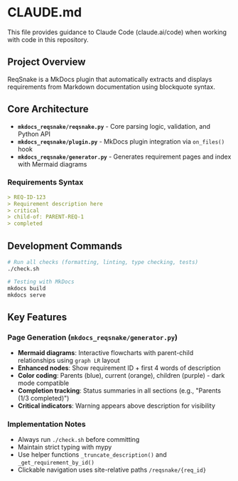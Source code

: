 # CLAUDE.md

This file provides guidance to Claude Code (claude.ai/code) when working with code in this repository.

## Project Overview

ReqSnake is a MkDocs plugin that automatically extracts and displays requirements from Markdown documentation using blockquote syntax.

## Core Architecture

- **`mkdocs_reqsnake/reqsnake.py`** - Core parsing logic, validation, and Python API
- **`mkdocs_reqsnake/plugin.py`** - MkDocs plugin integration via `on_files()` hook
- **`mkdocs_reqsnake/generator.py`** - Generates requirement pages and index with Mermaid diagrams

### Requirements Syntax

```markdown
> REQ-ID-123
> Requirement description here
> critical
> child-of: PARENT-REQ-1
> completed
```

## Development Commands

```bash
# Run all checks (formatting, linting, type checking, tests)
./check.sh

# Testing with MkDocs
mkdocs build
mkdocs serve
```

## Key Features

### Page Generation (`mkdocs_reqsnake/generator.py`)

- **Mermaid diagrams**: Interactive flowcharts with parent-child relationships using `graph LR` layout
- **Enhanced nodes**: Show requirement ID + first 4 words of description
- **Color coding**: Parents (blue), current (orange), children (purple) - dark mode compatible
- **Completion tracking**: Status summaries in all sections (e.g., "Parents (1/3 completed)")
- **Critical indicators**: Warning appears above description for visibility

### Implementation Notes

- Always run `./check.sh` before committing
- Maintain strict typing with mypy
- Use helper functions `_truncate_description()` and `_get_requirement_by_id()`
- Clickable navigation uses site-relative paths `/reqsnake/{req_id}`